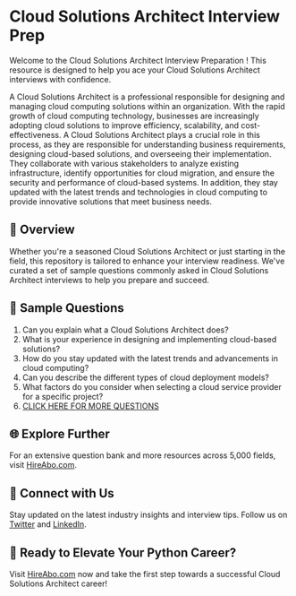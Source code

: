 # Cloud Solutions Architect Interview Prep

Welcome to the Cloud Solutions Architect Interview Preparation ! This resource is designed to help you ace your Cloud Solutions Architect interviews with confidence.

A Cloud Solutions Architect is a professional responsible for designing and managing cloud computing solutions within an organization. With the rapid growth of cloud computing technology, businesses are increasingly adopting cloud solutions to improve efficiency, scalability, and cost-effectiveness. A Cloud Solutions Architect plays a crucial role in this process, as they are responsible for understanding business requirements, designing cloud-based solutions, and overseeing their implementation. They collaborate with various stakeholders to analyze existing infrastructure, identify opportunities for cloud migration, and ensure the security and performance of cloud-based systems. In addition, they stay updated with the latest trends and technologies in cloud computing to provide innovative solutions that meet business needs.

## 🚀 Overview

Whether you're a seasoned Cloud Solutions Architect or just starting in the field, this repository is tailored to enhance your interview readiness. We've curated a set of sample questions commonly asked in Cloud Solutions Architect interviews to help you prepare and succeed.

## 📝 Sample Questions

1. Can you explain what a Cloud Solutions Architect does?
2. What is your experience in designing and implementing cloud-based solutions?
3. How do you stay updated with the latest trends and advancements in cloud computing?
4. Can you describe the different types of cloud deployment models?
5. What factors do you consider when selecting a cloud service provider for a specific project?
6. [CLICK HERE FOR MORE QUESTIONS](https://hireabo.com/job/0_4_1/Cloud%20Solutions%20Architect)

## 🌐 Explore Further

For an extensive question bank and more resources across 5,000 fields, visit [HireAbo.com](https://www.hireabo.com).

## 📱 Connect with Us

Stay updated on the latest industry insights and interview tips. Follow us on [Twitter](https://twitter.com/hireabo) and [LinkedIn](https://www.linkedin.com/in/hire-abo-3609972a8/).

## 🚀 Ready to Elevate Your Python Career?

Visit [HireAbo.com](https://www.hireabo.com) now and take the first step towards a successful Cloud Solutions Architect career!